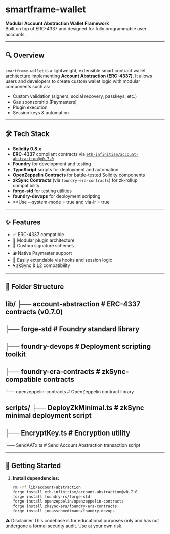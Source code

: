 # smartframe-wallet

**Modular Account Abstraction Wallet Framework**  
Built on top of ERC-4337 and designed for fully programmable user accounts.

---

## 🔍 Overview

`smartframe-wallet` is a lightweight, extensible smart contract wallet architecture implementing **Account Abstraction (ERC-4337)**. It allows users and developers to create custom wallet logic with modular components such as:

- Custom validation (signers, social recovery, passkeys, etc.)
- Gas sponsorship (Paymasters)
- Plugin execution
- Session keys & automation

---

## 🛠️ Tech Stack

- **Solidity 0.8.x**
- **ERC-4337** compliant contracts via [`eth-infinitism/account-abstraction@v0.7.0`](https://github.com/eth-infinitism/account-abstraction)
- **Foundry** for development and testing
- **TypeScript** scripts for deployment and automation
- **OpenZeppelin Contracts** for battle-tested Solidity components
- **zkSync Contracts** (via `foundry-era-contracts`) for zk-rollup compatibility
- **forge-std** for testing utilities
- **foundry-devops** for deployment scripting
- **Use --system-mode = true and via-ir = true

---

## ✨ Features

- ✅ ERC-4337 compatible
- 🔌 Modular plugin architecture
- 🔐 Custom signature schemes
- ⛽ Native Paymaster support
- 🧩 Easily extendable via hooks and session logic
- 🌀 zkSync & L2 compatibility

---

## 📁 Folder Structure

lib/
├── account-abstraction # ERC-4337 contracts (v0.7.0)
----
├── forge-std # Foundry standard library
----
├── foundry-devops # Deployment scripting toolkit
----
├── foundry-era-contracts # zkSync-compatible contracts
----
└── openzeppelin-contracts # OpenZeppelin contract library

scripts/
├── DeployZkMinimal.ts # zkSync minimal deployment script
----
├── EncryptKey.ts # Encryption utility
----
└── SendAATx.ts # Send Account Abstraction transaction script


---

## 🧪 Getting Started

1. **Install dependencies:**

   ```bash
   rm -rf lib/account-abstraction
   forge install eth-infinitism/account-abstraction@v0.7.0
   forge install foundry-rs/forge-std
   forge install openzeppelin/openzeppelin-contracts
   forge install zksync-era/foundry-era-contracts
   forge install jonasschmedtmann/foundry-devops

⚠️ Disclaimer
This codebase is for educational purposes only and has not undergone a formal security audit. Use at your own risk.
